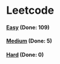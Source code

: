 # Leetcode

<h4><a href="https://github.com/lon-yang/leetcode/blob/master/docs/Easy.md">Easy</a>  (Done: 109)</h4>
<h4><a href="https://github.com/lon-yang/leetcode/blob/master/docs/Medium.md">Medium</a>  (Done: 5)</h4>
<h4><a href="https://github.com/lon-yang/leetcode/blob/master/docs/Hard.md">Hard</a>  (Done: 0)</h4>
